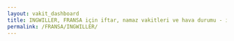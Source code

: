 ```yaml
---
layout: vakit_dashboard
title: INGWILLER, FRANSA için iftar, namaz vakitleri ve hava durumu - ilçe/eyalet seç
permalink: /FRANSA/INGWILLER/
---
```


<script type="text/javascript">
  var GLOBAL_COUNTRY = 'FRANSA';
  var GLOBAL_CITY = 'INGWILLER';
  var GLOBAL_STATE = '';
  var lat = 72;
  var lon = 21;
</script>
